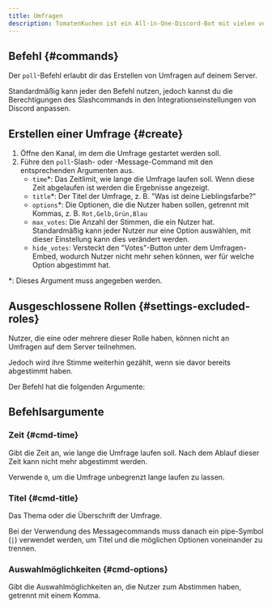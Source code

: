 ```yaml
---
title: Umfragen
description: TomatenKuchen ist ein All-in-One-Discord-Bot mit vielen verschiedenen Funktionen. Führe Umfragen auf deinem Server durch - auch als normales Mitglied.
---
```


## Befehl {#commands}

Der `poll`-Befehl erlaubt dir das Erstellen von Umfragen auf deinem Server.

Standardmäßig kann jeder den Befehl nutzen, jedoch kannst du die Berechtigungen des Slashcommands in den Integrationseinstellungen von Discord anpassen.

## Erstellen einer Umfrage {#create}

1. Öffne den Kanal, im dem die Umfrage gestartet werden soll.
2. Führe den `poll`-Slash- oder -Message-Command mit den entsprechenden Argumenten aus.
	- `time`*: Das Zeitlimit, wie lange die Umfrage laufen soll. Wenn diese Zeit abgelaufen ist werden die Ergebnisse angezeigt.
	- `title`*: Der Titel der Umfrage, z. B. "Was ist deine Lieblingsfarbe?"
	- `options`*: Die Optionen, die die Nutzer haben sollen, getrennt mit Kommas, z. B. `Rot,Gelb,Grün,Blau`
	- `max_votes`: Die Anzahl der Stimmen, die ein Nutzer hat. Standardmäßig kann jeder Nutzer nur eine Option auswählen, mit dieser Einstellung kann dies verändert werden.
	- `hide_votes`: Versteckt den "Votes"-Button unter dem Umfragen-Embed, wodurch Nutzer nicht mehr sehen können, wer für welche Option abgestimmt hat.

\*: Dieses Argument muss angegeben werden.

## Ausgeschlossene Rollen {#settings-excluded-roles}

Nutzer, die eine oder mehrere dieser Rolle haben, können nicht an Umfragen auf dem Server teilnehmen.

Jedoch wird ihre Stimme weiterhin gezählt, wenn sie davor bereits abgestimmt haben.

Der Befehl hat die folgenden Argumente:

## Befehlsargumente

### Zeit {#cmd-time}

Gibt die Zeit an, wie lange die Umfrage laufen soll. Nach dem Ablauf dieser Zeit kann nicht mehr abgestimmt werden.

Verwende `0`, um die Umfrage unbegrenzt lange laufen zu lassen.

### Titel {#cmd-title}

Das Thema oder die Überschrift der Umfrage.

Bei der Verwendung des Messagecommands muss danach ein pipe-Symbol (` | `) verwendet werden, um Titel und die möglichen Optionen voneinander zu trennen.

### Auswahlmöglichkeiten {#cmd-options}

Gibt die Auswahlmöglichkeiten an, die Nutzer zum Abstimmen haben, getrennt mit einem Komma.
